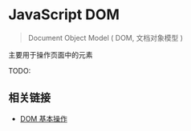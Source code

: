 # JavaScript DOM

> Document Object Model ( DOM, 文档对象模型 )

主要用于操作页面中的元素

TODO:

## 相关链接

- [DOM 基本操作](https://www.bilibili.com/video/BV16GBvYKEfz?spm_id_from=333.788.player.switch&vd_source=8960252a3845b76b699282b11f36ab5c&p=30)
